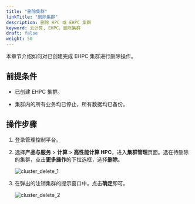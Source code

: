 ```yaml
---
title: "删除集群"
linkTitle: "删除集群"
description: 删除 HPC 或 EHPC 集群
keyword: 云计算, EHPC，删除集群
draft: false
weight: 50
---
```


本章节介绍如何对已创建完成 EHPC 集群进行删除操作。

## 前提条件

* 已创建 EHPC 集群。

* 集群内的所有业务均已停止，所有数据均已备份。

## 操作步骤

1. 登录管理控制平台。


2. 选择**产品与服务** > **计算** > **高性能计算 HPC**，进入**集群管理**页面。选在待删除的集群，点击**更多操作**的下拉选框，选择**删除**。
   
   ![cluster_delete_1](../../../_images/cluster_delete_1.png)

3. 在弹出的注销集群的提示窗口中，点击**确定**即可。

   ![cluster_delete_2](../../../_images/cluster_delete_2.png)





